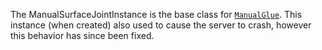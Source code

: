 The ManualSurfaceJointInstance is the base class for [`ManualGlue`](https://create.roblox.com/docs/reference/engine/classes/ManualGlue). This
instance (when created) also used to cause the server to crash, however this
behavior has since been fixed.